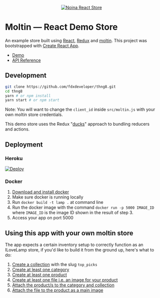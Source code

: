 <p align="center">
  <a href="noinaburi.in.th">
    <img src="" alt="Noina React  Store" />
  </a>
</p>

# Moltin &mdash; React Demo Store

An example store built using [React](https://reactjs.org/), [Redux](https://redux.js.org/) and [moltin](https://moltin.com). This project was bootstrapped with [Create React App](https://github.com/facebookincubator/create-react-app).

* [Demo](noinaburi.in.th)
* [API Reference](https://docs.moltin.com)

## Development

```bash
git clone https://github.com/fdxdeveloper/thng8.git
cd thng8
yarn # or npm install
yarn start # or npm start
```

Note: You will want to change the `client_id` inside `src/moltin.js` with your own moltin store credentials.

This demo store uses the Redux "[ducks](https://github.com/erikras/ducks-modular-redux)" approach to bundling reducers and actions.

## Deployment

### Heroku

[![Deploy](https://www.herokucdn.com/deploy/button.png)](https://heroku.com/deploy)

### Docker

1. [Download and install docker](https://docs.docker.com/engine/installation/)
2. Make sure docker is running locally
3. Run `docker build -t lamp .` at command line
4. Run the docker image with the command `docker run -p 5000 IMAGE_ID` where `IMAGE_ID` is the image ID shown in the result of step 3.
5. Access your app on port 5000

## Using this app with your own moltin store

The app expects a certain inventory setup to correctly function as an ILoveLamp store, if you'd like to build it from the ground up, here's what to do:

1. [Create a collection](https://docs.moltin.com/collection#create-a-collection) with the slug `top_picks`
2. [Create at least one category](https://docs.moltin.com/collection#create-a-category)
3. [Create at least one product](https://docs.moltin.com/collection#create-a-product)
4. [Create at least one file i.e. an image for your product](https://docs.moltin.com/collection#create-a-file)
5. [Attach the product/s to the category and collection](https://docs.moltin.com/collection#create-category-relationship-s-)
6. [Attach the file to the product as a main image](https://docs.moltin.com/collection#create-file-relationship-s-)
